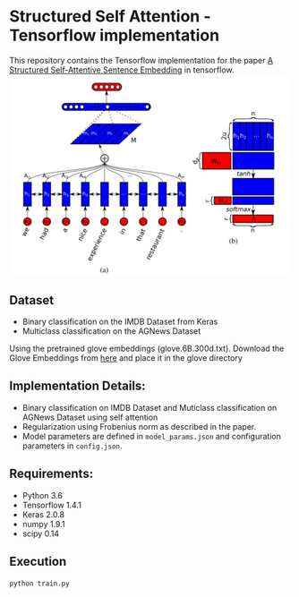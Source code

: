 # Structured Self Attention - Tensorflow implementation
This repository contains the Tensorflow implementation for the paper [A Structured Self-Attentive Sentence Embedding](https://arxiv.org/abs/1703.03130) in tensorflow.  
![Self-Attention Model](attention.png)

## Dataset
- Binary classification on the IMDB Dataset from Keras   
- Multiclass classification on the AGNews Dataset

Using the pretrained glove embeddings (glove.6B.300d.txt). Download the Glove Embeddings from [here](http://nlp.stanford.edu/data/glove.6B.zip) and place it in the glove directory

## Implementation Details:
- Binary classification on IMDB Dataset and Muticlass classification on AGNews Dataset using self attention
- Regularization using Frobenius norm as described in the paper.
- Model parameters are defined in `model_params.json` and configuration parameters in `config.json`.

## Requirements:
- Python 3.6  
- Tensorflow 1.4.1  
- Keras 2.0.8  
- numpy 1.9.1  
- scipy 0.14  

## Execution  
```
python train.py
```
